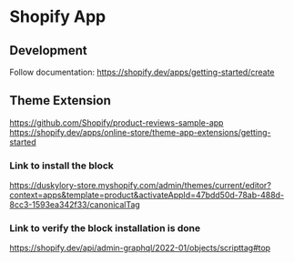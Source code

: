 # Shopify App

## Development

Follow documentation: https://shopify.dev/apps/getting-started/create

## Theme Extension

https://github.com/Shopify/product-reviews-sample-app
https://shopify.dev/apps/online-store/theme-app-extensions/getting-started

### Link to install the block

https://duskylory-store.myshopify.com/admin/themes/current/editor?context=apps&template=product&activateAppId=47bdd50d-78ab-488d-8cc3-1593ea342f33/canonicalTag

### Link to verify the block installation is done

https://shopify.dev/api/admin-graphql/2022-01/objects/scripttag#top
